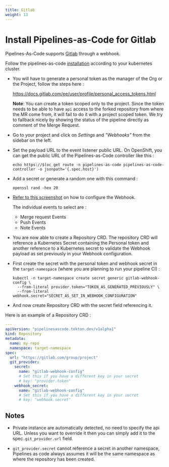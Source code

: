 ```yaml
---
title: Gitlab
weight: 13
---
```


# Install Pipelines-as-Code for Gitlab

Pipelines-As-Code supports [Gitlab](https://www.gitlab.com) through a webhook.

Follow the pipelines-as-code [installation](/docs/install/installation) according to your kubernetes cluster.

* You will have to generate a personal token as the manager of the Org or the Project,
  follow the steps here :

  <https://docs.gitlab.com/ee/user/profile/personal_access_tokens.html>

  **Note**: You can create a token scoped only to the project. Since the
  token needs to be able to have `api` access to the forked repository from where
  the MR come from, it will fail to do it with a project scoped token. We try
  to fallback nicely by showing the status of the pipeline directly as comment
  of the Merge Request.

* Go to your project and click on *Settings* and *"Webhooks"* from the sidebar on the left.

* Set the payload URL to the event listener public URL. On OpenShift, you can get the public URL of the
  Pipelines-as-Code controller like this :

  ```shell
  echo https://$(oc get route -n pipelines-as-code pipelines-as-code-controller -o jsonpath='{.spec.host}')
  ```

* Add a secret or generate a random one with this command  :

  ```shell
  openssl rand -hex 20
  ```

* [Refer to this screenshot](/images/gitlab-add-webhook.png) on how to configure the Webhook.

  The individual  events to select are :

  * Merge request Events
  * Push Events
  * Note Events

* You are now able to create a Repository CRD. The repository CRD will reference a Kubernetes Secret containing the Personal token
and another reference to a Kubernetes secret to validate the Webhook payload as set previously in your Webhook configuration.

* First create the secret with the personal token and webhook secret in the `target-namespace` (where you are planning to run your pipeline CI) :

  ```shell
  kubectl -n target-namespace create secret generic gitlab-webhook-config \
    --from-literal provider.token="TOKEN_AS_GENERATED_PREVIOUSLY" \
    --from-literal webhook.secret="SECRET_AS_SET_IN_WEBHOOK_CONFIGURATION"
  ```
  
* And now create Repository CRD with the secret field referencing it.

Here is an example of a Repository CRD :

  ```yaml
  ---
  apiVersion: "pipelinesascode.tekton.dev/v1alpha1"
  kind: Repository
  metadata:
    name: my-repo
    namespace: target-namespace
  spec:
    url: "https://gitlab.com/group/project"
    git_provider:
      secret:
        name: "gitlab-webhook-config"
        # Set this if you have a different key in your secret
        # key: "provider.token"
      webhook_secret:
        name: "gitlab-webhook-config"
        # Set this if you have a different key in your secret
        # key: "webhook.secret"
  ```

## Notes

* Private instance are automatically detected, no need to specify the api URL. Unless you want to override it then you can simply add it to the spec`.git_provider.url` field.

* `git_provider.secret` cannot reference a secret in another namespace,
  Pipelines as code always assumes it will be the same namespace as where the
  repository has been created.
